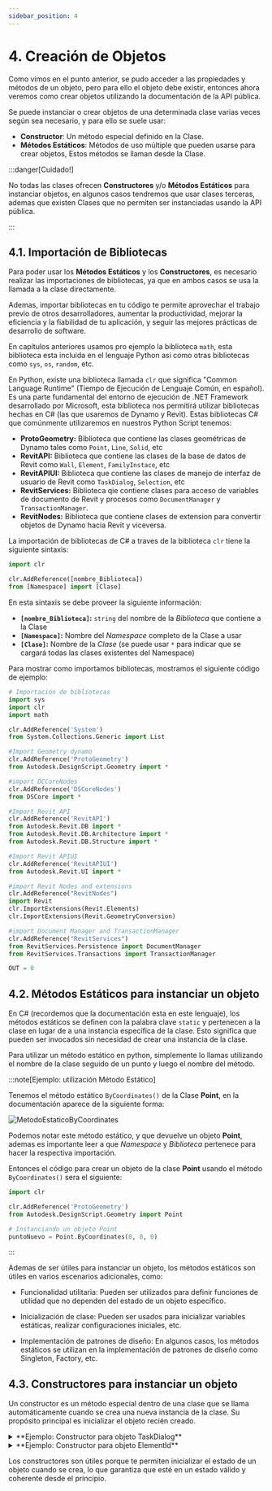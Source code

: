 ```yaml
---
sidebar_position: 4
---
```



# 4. Creación de Objetos

Como vimos en el punto anterior, se pudo acceder a las propiedades y métodos de un objeto, pero para ello el objeto debe existir, entonces ahora veremos como crear objetos utilizando la documentación de la API pública.

Se puede instanciar o crear objetos de
una determinada clase varias veces según sea necesario, y para ello se suele usar:
* **Constructor**: Un método especial definido en la Clase.
* **Métodos Estáticos**: Métodos de uso múltiple que pueden usarse para crear objetos, Estos métodos se llaman desde la Clase.

:::danger[Cuidado!]

No todas las clases ofrecen **Constructores** y/o **Métodos Estáticos** para instanciar objetos, en algunos casos tendremos que usar clases terceras, ademas que existen Clases que no permiten ser instanciadas usando la API pública.

:::


## 4.1. Importación de Bibliotecas

Para poder usar los **Métodos Estáticos** y los **Constructores**, es necesario realizar las importaciones de bibliotecas, ya que en ambos casos se usa la llamada a la clase directamente.

Ademas, importar bibliotecas en tu código te permite aprovechar el trabajo previo de otros desarrolladores, aumentar la productividad, mejorar la eficiencia y la fiabilidad de tu aplicación, y seguir las mejores prácticas de desarrollo de software.

En capítulos anteriores usamos pro ejemplo la biblioteca ```math```, esta biblioteca esta incluida en el lenguaje Python asi como otras bibliotecas como ```sys```, ```os```, ```random```, etc.

En Python, existe una biblioteca llamada ```clr``` que significa "Common Language Runtime" (Tiempo de Ejecución de Lenguaje Común, en español). Es una parte fundamental del entorno de ejecución de .NET Framework desarrollado por Microsoft, esta biblioteca nos permitirá utilizar bibliotecas hechas en C# (las que usaremos de Dynamo y Revit).
Estas bibliotecas C# que comúnmente utilizaremos en nuestros Python Script tenemos:
* **ProtoGeometry:** Biblioteca que contiene las clases geométricas de Dynamo tales como ```Point```, ```Line```, ```Solid```, etc
* **RevitAPI:** Biblioteca que contiene las clases de la base de datos de Revit como ```Wall```, ```Element```, ```FamilyInstace```, etc
* **RevitAPIUI:** Biblioteca que contiene las clases de manejo de interfaz de usuario de Revit como ```TaskDialog```, ```Selection```, etc
* **RevitServices:** Biblioteca qie contiene clases para acceso de variables de documento de Revit y procesos como ```DocumentManager``` y ```TransactionManager```.
* **RevitNodes:** Biblioteca que contiene clases de extension para convertir objetos de Dynamo hacia Revit y viceversa.

La importación de bibliotecas de C# a traves de la biblioteca ```clr``` tiene la siguiente sintaxis:

```py
import clr

clr.AddReference([nombre_Biblioteca])
from [Namespace] import [Clase]
```

En esta sintaxis se debe proveer la siguiente información:
* **```[nombre_Biblioteca]```:** ```string``` del nombre de la *Biblioteca* que contiene a la Clase
* **```[Namespace]```:** Nombre del *Namespace* completo de la Clase a usar
* **```[Clase]```:** Nombre de la *Clase* (se puede usar ```*``` para indicar que se cargará todas las clases existentes del Namespace)

Para mostrar como importamos bibliotecas, mostramos el siguiente código de ejemplo:
```py
# Importación de bibliotecas
import sys
import clr
import math

clr.AddReference('System')
from System.Collections.Generic import List

#Import Geometry dynamo
clr.AddReference('ProtoGeometry')
from Autodesk.DesignScript.Geometry import *

#import DCCoreNodes
clr.AddReference('DSCoreNodes')
from DSCore import *

#Import Revit API
clr.AddReference('RevitAPI')
from Autodesk.Revit.DB import *
from Autodesk.Revit.DB.Architecture import *
from Autodesk.Revit.DB.Structure import *

#Import Revit APIUI
clr.AddReference('RevitAPIUI')
from Autodesk.Revit.UI import *

#import Revit Nodes and extensions
clr.AddReference("RevitNodes")
import Revit
clr.ImportExtensions(Revit.Elements)
clr.ImportExtensions(Revit.GeometryConversion)

#import Document Manager and TransactionManager
clr.AddReference("RevitServices")
from RevitServices.Persistence import DocumentManager
from RevitServices.Transactions import TransactionManager

OUT = 0
```

## 4.2. Métodos Estáticos para instanciar un objeto

En C# (recordemos que la documentación esta en este lenguaje), los métodos estáticos se definen con la palabra clave ```static``` y pertenecen a la clase en lugar de a una instancia específica de la clase. Esto significa que pueden ser invocados sin necesidad de crear una instancia de la clase.

Para utilizar un método estático en python, simplemente lo llamas utilizando el nombre de la clase seguido de un punto y luego el nombre del método.


:::note[Ejemplo: utilización Método Estático]

Tenemos el método estático ```ByCoordinates()``` de la Clase **Point**, en la documentación aparece de la siguiente forma:

<div style={{ textAlign: 'center' }}>
  <img  style={{ maxWidth: '550px'}}
  src={require('./img/MetodoEstaticoByCoordinates.png').default}
  alt="MetodoEstaticoByCoordinates"/>
</div>

Podemos notar este método estático, y que devuelve un objeto **Point**, ademas es importante leer a que *Namespace* y *Biblioteca* pertenece para hacer la respectiva importación.

Entonces el código para crear un objeto de la clase **Point** usando el método ```ByCoordinates()``` sera el siguiente:
```py
import clr

clr.AddReference('ProtoGeometry')
from Autodesk.DesignScript.Geometry import Point

# Instanciando un objeto Point
puntoNuevo = Point.ByCoordinates(0, 0, 0)
```
:::


Ademas de ser útiles para instanciar un objeto, los métodos estáticos son útiles en varios escenarios adicionales, como:

* Funcionalidad utilitaria: Pueden ser utilizados para definir funciones de utilidad que no dependen del estado de un objeto específico.

* Inicialización de clase: Pueden ser usados para inicializar variables estáticas, realizar configuraciones iniciales, etc.

* Implementación de patrones de diseño: En algunos casos, los métodos estáticos se utilizan en la implementación de patrones de diseño como Singleton, Factory, etc.

## 4.3. Constructores para instanciar un objeto

Un constructor es un método especial dentro de una clase que se llama automáticamente cuando se crea una nueva instancia de la clase. Su propósito principal es inicializar el objeto recién creado.


<details close>
  <summary>**Ejemplo: Constructor para objeto TaskDialog**</summary>

  Tenemos el constructor de la clase **TaskDialog**, el cual se muestra a continuación:

<div style={{ textAlign: 'center', maxWidth: '650px' }}>
  <img  style={{ maxWidth: '650px'}}
  src={require('./img/constructorTaskDialog.png').default}
  alt="constructorTaskDialog"/>
</div>

La sintaxis de este método es:


<div style={{ textAlign: 'center' }}>
  <img  style={{ maxWidth: '550px'}}
  src={require('./img/constructorTaskDialogSyntax.png').default}
  alt="constructorTaskDialogSyntax"/>
</div>

A diferencia de un Método Estático, el Constructor siempre devuelve una instancia de la misma Clase. 
Entonces el código para crear un objeto de la clase **TaskDialog** usando el método constructor sera el siguiente:
  ```py
import clr

clr.AddReference('RevitAPIUI')
from Autodesk.Revit.UI import TaskDialog

# Instanciando un objeto TaskDialog
instanciaTaskDialog = TaskDialog("Este es un titulo")
  ```
</details>

<details close>
  <summary>**Ejemplo: Constructor para objeto ElementId**</summary>

  Tenemos el constructor de la clase **ElementId**, la sintaxis de este método es:

<div style={{ textAlign: 'center' }}>
  <img  style={{ maxWidth: '550px'}}
  src={require('./img/constructorElementId.png').default}
  alt="constructorElementId"/>
</div>
Usando el método constructor sera el siguiente:
  ```py
import clr

clr.AddReference('RevitAPI')
from Autodesk.Revit.DB import ElementId

# Instanciando un objeto ElementId
instanciaElementId = ElementId(387644)
  ```
</details>


<details close>
  <summary>**Ejemplo: Constructor y Metodos Estaticos Objetos Geometricos Revit**</summary>

  Usando la documentación de Revit, podemos encontrar clases qeu se usan para objetos geométricos de Revit.
  ```py
import clr

clr.AddReference('RevitAPI')
#from Autodesk.Revit.DB import XYZ, Line, Plane, CurveLoop, GeometryCreationUtilities
from Autodesk.Revit.DB import *

# Crear objetos XYZ (Punto de Revit) --> Constructor
punto2Revit = XYZ(10, 10, 10)
punto1Revit = XYZ.Zero # Propiedad estática


# Crear objeto Line (Linea de Revit) --> Método Estático
lineaRevit = Line.CreateBound(punto1Revit, punto2Revit)

# Crear Vectores de Revit
vecZ = XYZ.BasisZ

# Crear un Plano (Plane de Revit) --> Método Estático
plano = Plane.CreateByNormalAndOrigin(vecZ, punto1Revit)

# Definimos una lista de Lineas para un rectángulo
listaLineas = [Line.CreateBound(XYZ(0, 0, 0), XYZ(1, 0, 0)),
               Line.CreateBound(XYZ(1, 0, 0), XYZ(1, 1, 0)),
               Line.CreateBound(XYZ(1, 1, 0), XYZ(0, 1, 0)),
               Line.CreateBound(XYZ(0, 1, 0), XYZ(0, 0, 0))]

# Creamos un CurveLoop (Objeto que almacena lista de Curvas)
outline = CurveLoop.Create(listaLineas)

# Crear un sólido extraído --> Método Estático
height = 1.0
solid = GeometryCreationUtilities.CreateExtrusionGeometry([outline], vecZ, height)
  ```
</details>



Los constructores son útiles porque te permiten inicializar el estado de un objeto cuando se crea, lo que garantiza que esté en un estado válido y coherente desde el principio.